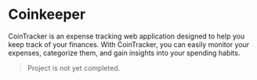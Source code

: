 # Coinkeeper
CoinTracker is an expense tracking web application designed to help you keep track of your finances. With CoinTracker, you can easily monitor your expenses, categorize them, and gain insights into your spending habits.

> Project is not yet completed.
